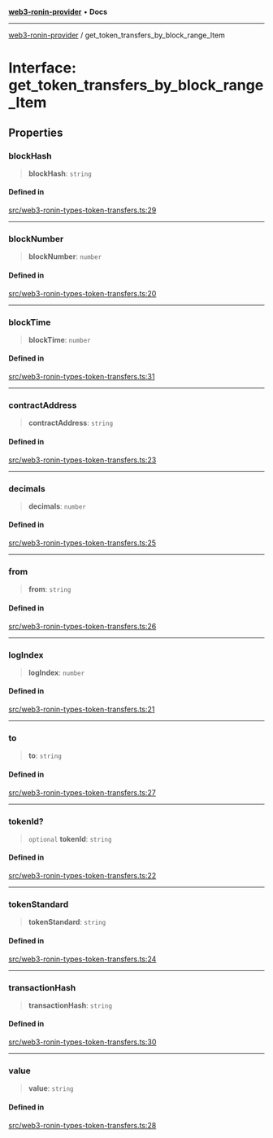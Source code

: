 [**web3-ronin-provider**](../README.md) • **Docs**

***

[web3-ronin-provider](../globals.md) / get\_token\_transfers\_by\_block\_range\_Item

# Interface: get\_token\_transfers\_by\_block\_range\_Item

## Properties

### blockHash

> **blockHash**: `string`

#### Defined in

[src/web3-ronin-types-token-transfers.ts:29](https://github.com/chuacw/web3-ronin-provider/blob/56fda69eb1bad2d2fd8f29422ffb14cf65ae3973/src/web3-ronin-types-token-transfers.ts#L29)

***

### blockNumber

> **blockNumber**: `number`

#### Defined in

[src/web3-ronin-types-token-transfers.ts:20](https://github.com/chuacw/web3-ronin-provider/blob/56fda69eb1bad2d2fd8f29422ffb14cf65ae3973/src/web3-ronin-types-token-transfers.ts#L20)

***

### blockTime

> **blockTime**: `number`

#### Defined in

[src/web3-ronin-types-token-transfers.ts:31](https://github.com/chuacw/web3-ronin-provider/blob/56fda69eb1bad2d2fd8f29422ffb14cf65ae3973/src/web3-ronin-types-token-transfers.ts#L31)

***

### contractAddress

> **contractAddress**: `string`

#### Defined in

[src/web3-ronin-types-token-transfers.ts:23](https://github.com/chuacw/web3-ronin-provider/blob/56fda69eb1bad2d2fd8f29422ffb14cf65ae3973/src/web3-ronin-types-token-transfers.ts#L23)

***

### decimals

> **decimals**: `number`

#### Defined in

[src/web3-ronin-types-token-transfers.ts:25](https://github.com/chuacw/web3-ronin-provider/blob/56fda69eb1bad2d2fd8f29422ffb14cf65ae3973/src/web3-ronin-types-token-transfers.ts#L25)

***

### from

> **from**: `string`

#### Defined in

[src/web3-ronin-types-token-transfers.ts:26](https://github.com/chuacw/web3-ronin-provider/blob/56fda69eb1bad2d2fd8f29422ffb14cf65ae3973/src/web3-ronin-types-token-transfers.ts#L26)

***

### logIndex

> **logIndex**: `number`

#### Defined in

[src/web3-ronin-types-token-transfers.ts:21](https://github.com/chuacw/web3-ronin-provider/blob/56fda69eb1bad2d2fd8f29422ffb14cf65ae3973/src/web3-ronin-types-token-transfers.ts#L21)

***

### to

> **to**: `string`

#### Defined in

[src/web3-ronin-types-token-transfers.ts:27](https://github.com/chuacw/web3-ronin-provider/blob/56fda69eb1bad2d2fd8f29422ffb14cf65ae3973/src/web3-ronin-types-token-transfers.ts#L27)

***

### tokenId?

> `optional` **tokenId**: `string`

#### Defined in

[src/web3-ronin-types-token-transfers.ts:22](https://github.com/chuacw/web3-ronin-provider/blob/56fda69eb1bad2d2fd8f29422ffb14cf65ae3973/src/web3-ronin-types-token-transfers.ts#L22)

***

### tokenStandard

> **tokenStandard**: `string`

#### Defined in

[src/web3-ronin-types-token-transfers.ts:24](https://github.com/chuacw/web3-ronin-provider/blob/56fda69eb1bad2d2fd8f29422ffb14cf65ae3973/src/web3-ronin-types-token-transfers.ts#L24)

***

### transactionHash

> **transactionHash**: `string`

#### Defined in

[src/web3-ronin-types-token-transfers.ts:30](https://github.com/chuacw/web3-ronin-provider/blob/56fda69eb1bad2d2fd8f29422ffb14cf65ae3973/src/web3-ronin-types-token-transfers.ts#L30)

***

### value

> **value**: `string`

#### Defined in

[src/web3-ronin-types-token-transfers.ts:28](https://github.com/chuacw/web3-ronin-provider/blob/56fda69eb1bad2d2fd8f29422ffb14cf65ae3973/src/web3-ronin-types-token-transfers.ts#L28)

